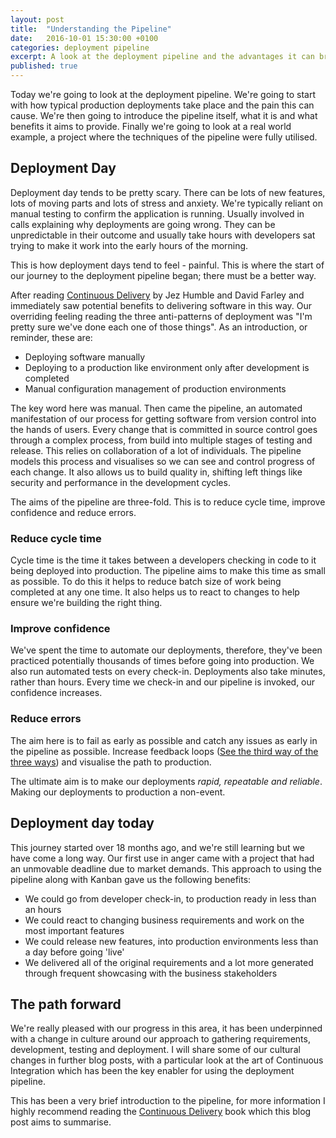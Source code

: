 ```yaml
---
layout: post
title:  "Understanding the Pipeline"
date:   2016-10-01 15:30:00 +0100
categories: deployment pipeline
excerpt: A look at the deployment pipeline and the advantages it can bring.
published: true
---
```


Today we're going to look at the deployment pipeline. We're going to start with how typical production deployments take place and the pain this can cause. We're then going to introduce the pipeline itself, what it is and what benefits it aims to provide. Finally we're going to look at a real world example, a project where the techniques of the pipeline were fully utilised.

## Deployment Day ##

Deployment day tends to be pretty scary. There can be lots of new features, lots of moving parts and lots of stress and anxiety. We're typically reliant on manual testing to confirm the application is running. Usually involved in calls explaining why deployments are going wrong. They can be unpredictable in their outcome and usually take hours with developers sat trying to make it work into the early hours of the morning.

This is how deployment days tend to feel - painful. This is where the start of our journey to the deployment pipeline began; there must be a better way.

After reading [Continuous Delivery](https://www.amazon.co.uk/Continuous-Delivery-Deployment-Automation-Addison-Wesley/dp/0321601912) by Jez Humble and David Farley and immediately saw potential benefits to delivering software in this way. Our overriding feeling reading the three anti-patterns of deployment was "I'm pretty sure we've done each one of those things". As an introduction, or reminder, these are:

* Deploying software manually
* Deploying to a production like environment only after development is completed
* Manual configuration management of production environments

The key word here was manual. Then came the pipeline, an automated manifestation of our process for getting software from version control into the hands of users. Every change that is committed in source control goes through a complex process, from build into multiple stages of testing and release. This relies on collaboration of a lot of individuals. The pipeline models this process and visualises so we can see and control progress of each change. It also allows us to build quality in, shifting left things like security and performance in the development cycles.

The aims of the pipeline are three-fold. This is to reduce cycle time, improve confidence and reduce errors. 

### Reduce cycle time

Cycle time is the time it takes between a developers checking in code to it being deployed into production. The pipeline aims to make this time as small as possible. To do this it helps to reduce batch size of work being completed at any one time. It also helps us to react to changes to help ensure we're building the right thing.

### Improve confidence

We've spent the time to automate our deployments, therefore, they've been practiced potentially thousands of times before going into production. We also run automated tests on every check-in. Deployments also take minutes, rather than hours. Every time we check-in and our pipeline is invoked, our confidence increases.

### Reduce errors

The aim here is to fail as early as possible and catch any issues as early in the pipeline as possible. Increase feedback loops ([See the third way of the three ways](http://itrevolution.com/the-three-ways-principles-underpinning-devops/)) and visualise the path to production.

The ultimate aim is to make our deployments *rapid, repeatable and reliable*. Making our deployments to production a non-event.

## Deployment day today

This journey started over 18 months ago, and we're still learning but we have come a long way. Our first use in anger came with a project that had an unmovable deadline due to market demands. This approach to using the pipeline along with Kanban gave us the following benefits:

* We could go from developer check-in, to production ready in less than an hours
* We could react to changing business requirements and work on the most important features
* We could release new features, into production environments less than a day before going 'live'
* We delivered all of the original requirements and a lot more generated through frequent showcasing with the business stakeholders

## The path forward

We're really pleased with our progress in this area, it has been underpinned with a change in culture around our approach to gathering requirements, development, testing and deployment. I will share some of our cultural changes in further blog posts, with a particular look at the art of Continuous Integration which has been the key enabler for using the deployment pipeline.

This has been a very brief introduction to the pipeline, for more information I highly recommend reading the [Continuous Delivery](https://www.amazon.co.uk/Continuous-Delivery-Deployment-Automation-Addison-Wesley/dp/0321601912) book which this blog post aims to summarise.
